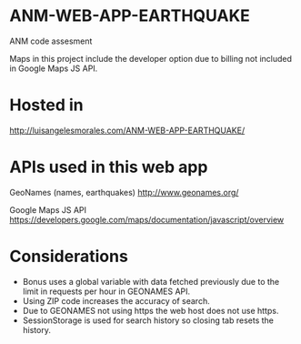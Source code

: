 # ANM-WEB-APP-EARTHQUAKE
 ANM code assesment

 Maps in this project include the developer option due to billing not included in Google Maps JS API.

# Hosted in 
http://luisangelesmorales.com/ANM-WEB-APP-EARTHQUAKE/

# APIs used in this web app
GeoNames (names, earthquakes)
http://www.geonames.org/

Google Maps JS API
https://developers.google.com/maps/documentation/javascript/overview

# Considerations
- Bonus uses a global variable with data fetched previously due to the limit in requests per hour in GEONAMES API.
- Using ZIP code increases the accuracy of search.
- Due to GEONAMES not using https the web host does not use https.
- SessionStorage is used for search history so closing tab resets the history.